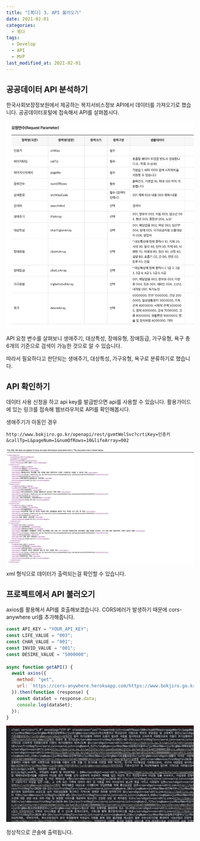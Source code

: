 ```yaml
---
title: "[볶다] 3. API 불러오기"
date: 2021-02-01
categories:
  - 볶다
tags:
  - Develop
  - API
  - MVP
last_modified_at: 2021-02-01
---
```


## 공공데이터 API 분석하기

한국사회보장정보원에서 제공하는 복지서비스정보 API에서 데이터를 가져오기로 했습니다. 공공데이터포털에 접속해서 API를 살펴봅시다.

![파라미터](/assets/2021-02-01-bokdda-3/Parameter.png)

API 요청 변수를 살펴보니
생애주기, 대상특성, 장애유형, 장애등급, 가구유형, 욕구 총 6개의 기준으로 검색이 가능한 것으로 알 수 있습니다.

따라서 필요하다고 판단되는 생애주기, 대상특성, 가구유형, 욕구로 분류하기로 했습니다.

## API 확인하기

데이터 사용 신청을 하고 api key를 발급받으면 api를 사용할 수 있습니다. 활용가이드에 있는 링크를 접속해 웹브라우저로 API를 확인해봅시다.

생애주기가 아동인 경우

```
http://www.bokjiro.go.kr/openapi/rest/gvmtWelSvc?crtiKey=인증키&callTp=L&pageNum=1&numOfRows=10&lifeArray=002
```

![파라미터](/assets/2021-02-01-bokdda-3/result.png)

xml 형식으로 데이터가 출력되는걸 확인할 수 있습니다.

## 프로젝트에서 API 불러오기

axios를 활용해서 API를 호출해보겠습니다.
CORS에러가 발생하기 때문에 cors-anywhere url를 추가해줍니다.

```js
const API_KEY = "YOUR_API_KEY";
const LIFE_VALUE = "003";
const CHAR_VALUE = "001";
const INVID_VALUE = "001";
const DESIRE_VALUE = "5000000";

async function getAPI() {
  await axios({
    method: "get",
    url: `https://cors-anywhere.herokuapp.com/https://www.bokjiro.go.kr/openapi/rest/gvmtWelSvc?crtiKey=${API_KEY}&callTp=L&pageNum=1&numOfRows=100&lifeArray=${LIFE_VALUE}&charTrgterArray=${CHAR_VALUE}&trgterIndvdlArray=${INDVD_VALUE}&desireArray=${DESIRE_VALUE}`,
  }).then(function (response) {
    const dataSet = response.data;
    console.log(dataSet);
  });
}
```

![xml](/assets/2021-02-01-bokdda-3/xml.png)

정상적으로 콘솔에 출력됩니다.
